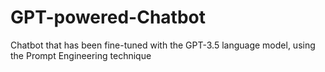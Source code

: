 # GPT-powered-Chatbot

Chatbot that has been fine-tuned with the GPT-3.5 language model, using the Prompt Engineering technique